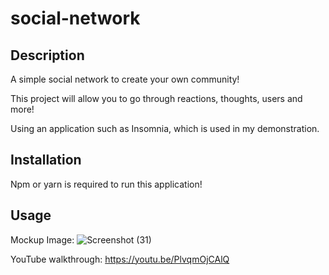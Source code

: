 # social-network

## Description

A simple social network to create your own community!


This project will allow you to go through reactions, thoughts, users and more!

Using an application such as Insomnia, which is used in my demonstration.

## Installation

Npm or yarn is required to run this application!

## Usage

Mockup Image: 
![Screenshot (31)](https://user-images.githubusercontent.com/112605303/225462341-a7f18145-5b4b-4960-91df-938458822b41.png)

YouTube walkthrough:
https://youtu.be/PlvqmOjCAlQ
